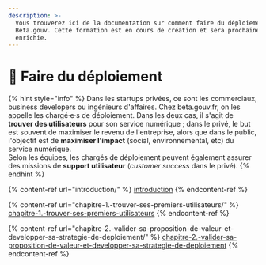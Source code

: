 ```yaml
---
description: >-
  Vous trouverez ici de la documentation sur comment faire du déploiement chez
  Beta.gouv. Cette formation est en cours de création et sera prochainement
  enrichie.
---
```


# 🧲 Faire du déploiement

{% hint style="info" %}
Dans les startups privées, ce sont les commerciaux, business developers ou ingénieurs d'affaires. Chez beta.gouv.fr, on les appelle les chargé·e·s de déploiement. Dans les deux cas, il s'agit de **trouver des utilisateurs** pour son service numérique ; dans le privé, le but est souvent de maximiser le revenu de l'entreprise, alors que dans le public, l'objectif est de **maximiser l'impact** (social, environnemental, etc) du service numérique.\
Selon les équipes, les chargés de déploiement peuvent également assurer des missions de **support utilisateur** (_customer success_ dans le privé).
{% endhint %}



{% content-ref url="introduction/" %}
[introduction](introduction/)
{% endcontent-ref %}

{% content-ref url="chapitre-1.-trouver-ses-premiers-utilisateurs/" %}
[chapitre-1.-trouver-ses-premiers-utilisateurs](chapitre-1.-trouver-ses-premiers-utilisateurs/)
{% endcontent-ref %}

{% content-ref url="chapitre-2.-valider-sa-proposition-de-valeur-et-developper-sa-strategie-de-deploiement/" %}
[chapitre-2.-valider-sa-proposition-de-valeur-et-developper-sa-strategie-de-deploiement](chapitre-2.-valider-sa-proposition-de-valeur-et-developper-sa-strategie-de-deploiement/)
{% endcontent-ref %}
